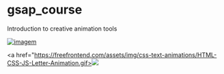 # gsap_course
Introduction to creative animation tools

<a href="http://alessandrodev.com/imagens/Animation.gif"><img src="http://alessandrodev.com/imagens/Animation.gif" alt="imagem"/></a>


<a href="https://freefrontend.com/assets/img/css-text-animations/HTML-CSS-JS-Letter-Animation.gif><img src="https://freefrontend.com/assets/img/css-text-animations/HTML-CSS-JS-Letter-Animation.gif" /></a>
